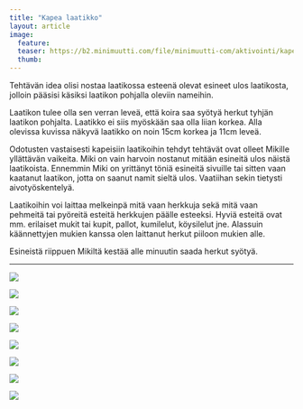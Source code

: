 ```yaml
---
title: "Kapea laatikko"
layout: article
image:
  feature:
  teaser: https://b2.minimuutti.com/file/minimuutti-com/aktivointi/kapea-laatikko/DSC57694-245px.jpg
  thumb:
---
```


Tehtävän idea olisi nostaa laatikossa esteenä olevat esineet ulos laatikosta, jolloin pääsisi käsiksi laatikon pohjalla oleviin nameihin.

Laatikon tulee olla sen verran leveä, että koira saa syötyä herkut tyhjän laatikon pohjalta. Laatikko ei siis myöskään saa olla liian korkea. Alla olevissa kuvissa näkyvä laatikko on noin 15cm korkea ja 11cm leveä.

Odotusten vastaisesti kapeisiin laatikoihin tehdyt tehtävät ovat olleet Mikille yllättävän vaikeita. Miki on vain harvoin nostanut mitään esineitä ulos näistä laatikoista. Ennemmin Miki on yrittänyt töniä esineitä sivuille tai sitten vaan kaatanut laatikon, jotta on saanut namit sieltä ulos. Vaatiihan sekin tietysti aivotyöskentelyä.

Laatikoihin voi laittaa melkeinpä mitä vaan herkkuja sekä mitä vaan pehmeitä tai pyöreitä esteitä herkkujen päälle esteeksi. Hyviä esteitä ovat mm. erilaiset mukit tai kupit, pallot, kumilelut, köysilelut jne. Alassuin käännettyjen mukien kanssa olen laittanut herkut piiloon mukien alle.

Esineistä riippuen Mikiltä kestää alle minuutin saada herkut syötyä. 

---

[![](https://b2.minimuutti.com/file/minimuutti-com/aktivointi/kapea-laatikko/DSC57719-800px.jpg)](https://dl.dropboxusercontent.com/sh/ea1wtnz7z734o12/AADrkw1ojmRa6n8E058zll03a/aktivointi/kapea-laatikko/DSC57719.jpg)

[![](https://b2.minimuutti.com/file/minimuutti-com/aktivointi/kapea-laatikko/DSC57721-800px.jpg)](https://dl.dropboxusercontent.com/sh/ea1wtnz7z734o12/AADF3My5g5HH48BPmBipWyIea/aktivointi/kapea-laatikko/DSC57721.jpg)

[![](https://b2.minimuutti.com/file/minimuutti-com/aktivointi/kapea-laatikko/DSC57729-800px.jpg)](https://dl.dropboxusercontent.com/sh/ea1wtnz7z734o12/AAC_ekaaIvWnOVd4TuRSPuota/aktivointi/kapea-laatikko/DSC57729.jpg)

[![](https://b2.minimuutti.com/file/minimuutti-com/aktivointi/kapea-laatikko/DSC57694-800px.jpg)](https://dl.dropboxusercontent.com/sh/ea1wtnz7z734o12/AABzFaKrfNCGk80hBm7v62dYa/aktivointi/kapea-laatikko/DSC57694.jpg)

[![](https://b2.minimuutti.com/file/minimuutti-com/aktivointi/kapea-laatikko/DSC57713-800px.jpg)](https://dl.dropboxusercontent.com/sh/ea1wtnz7z734o12/AACufprWkG1i7zySJoXJjx1_a/aktivointi/kapea-laatikko/DSC57713.jpg)

[![](https://b2.minimuutti.com/file/minimuutti-com/aktivointi/kapea-laatikko/DSC57734-800px.jpg)](https://dl.dropboxusercontent.com/sh/ea1wtnz7z734o12/AAA_cKDCHMBy0UpPvvBFQ5y3a/aktivointi/kapea-laatikko/DSC57734.jpg)

[![](https://b2.minimuutti.com/file/minimuutti-com/aktivointi/kapea-laatikko/DSC57698-800px.jpg)](https://dl.dropboxusercontent.com/sh/ea1wtnz7z734o12/AAAW5uKMmuF7gJ_Z4s3f7eULa/aktivointi/kapea-laatikko/DSC57698.jpg)

[![](https://b2.minimuutti.com/file/minimuutti-com/aktivointi/kapea-laatikko/Image1-800px.jpg)](https://dl.dropboxusercontent.com/sh/ea1wtnz7z734o12/AADG2eOeABkKyTh5eT_HqUPva/aktivointi/kapea-laatikko/Image1.jpg)
